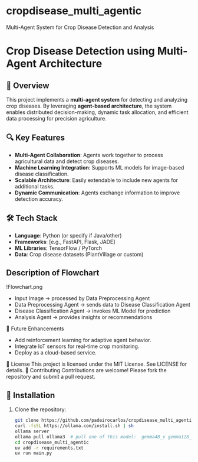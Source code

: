 # cropdisease_multi_agentic
Multi-Agent System for Crop Disease Detection and Analysis

# Crop Disease Detection using Multi-Agent Architecture

## 🌱 Overview
This project implements a **multi-agent system** for detecting and analyzing crop diseases. By leveraging **agent-based architecture**, the system enables distributed decision-making, dynamic task allocation, and efficient data processing for precision agriculture.

## 🔍 Key Features
- **Multi-Agent Collaboration**: Agents work together to process agricultural data and detect crop diseases.
- **Machine Learning Integration**: Supports ML models for image-based disease classification.
- **Scalable Architecture**: Easily extendable to include new agents for additional tasks.
- **Dynamic Communication**: Agents exchange information to improve detection accuracy.

## 🛠️ Tech Stack
- **Language**: Python (or specify if Java/other)
- **Frameworks**: [e.g., FastAPI, Flask, JADE]
- **ML Libraries**: TensorFlow / PyTorch
- **Data**: Crop disease datasets (PlantVillage or custom)

## Description of Flowchart

!Flowchart.png
- Input Image → processed by Data Preprocessing Agent
- Data Preprocessing Agent → sends data to Disease Classification Agent
- Disease Classification Agent → invokes ML Model for prediction
- Analysis Agent → provides insights or recommendations

📌 Future Enhancements

- Add reinforcement learning for adaptive agent behavior.
- Integrate IoT sensors for real-time crop monitoring.
- Deploy as a cloud-based service.

📄 License
This project is licensed under the MIT License. See LICENSE for details.
🤝 Contributing
Contributions are welcome! Please fork the repository and submit a pull request.

## 🚀 Installation
1. Clone the repository:
   ```bash
   git clone https://github.com/padeirocarlos/cropdisease_multi_agentic.git
   curl -fsSL https://ollama.com/install.sh | sh
   ollama server
   ollama pull ollama3  # pull one of this model:  gemma4B_v gemma12B_v qwen3 gemini ollama3.2 deepseek
   cd cropdisease_multi_agentic
   uv add -r requirements.txt
   uv run main.py
